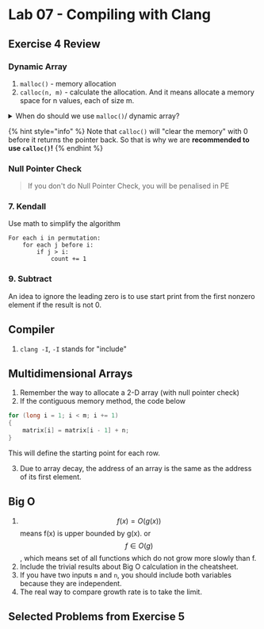 # Lab 07 - Compiling with Clang

## Exercise 4 Review

### Dynamic Array

1. `malloc()` - memory allocation
2. `calloc(n, m)` - calculate the allocation. And it means allocate a memory space for n values, each of size m.

<details>

<summary>When do should we use <code>malloc()</code>/ dynamic array?</summary>

When we don't know the size of the array at the time we run the program. If we know the size of array, use a static one like `long a[10]` is enough.

</details>

{% hint style="info" %}
Note that `calloc()` will "clear the memory" with 0 before it returns the pointer back. So that is why we are **recommended to use `calloc()`!**
{% endhint %}

### Null Pointer Check

> If you don't do Null Pointer Check, you will be penalised in PE

### 7. Kendall

Use math to simplify the algorithm

```
For each i in permutation:
    for each j before i:
        if j > i:
            count += 1
```

### 9. Subtract

An idea to ignore the leading zero is to use start print from the first nonzero element if the result is not 0.

## Compiler

1. `clang -I`, `-I` stands for "include"

## Multidimensional Arrays

1. Remember the way to allocate a 2-D array (with null pointer check)
2. If the contiguous memory method, the code below

```c
for (long i = 1; i < m; i += 1)
{
    matrix[i] = matrix[i - 1] + n;
}
```

This will define the starting point for each row.

3. Due to array decay, the address of an array is the same as the address of its first element.

## Big O

1. $$f(x) = O(g(x))$$ means f(x) is upper bounded by g(x). or $$f \in O(g)$$, which means set of all functions which do not grow more slowly than f.
2. Include the trivial results about Big O calculation in the cheatsheet.
3. If you have two inputs `m` and `n`, you should include both variables because they are independent.
4. The real way to compare growth rate is to take the limit.&#x20;

## Selected Problems from Exercise 5

